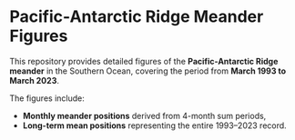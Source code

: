 # Pacific-Antarctic Ridge Meander Figures  

This repository provides detailed figures of the **Pacific-Antarctic Ridge meander** in the Southern Ocean, covering the period from **March 1993 to March 2023**.  

The figures include:  
- **Monthly meander positions** derived from 4-month sum periods,  
- **Long-term mean positions** representing the entire 1993–2023 record.
